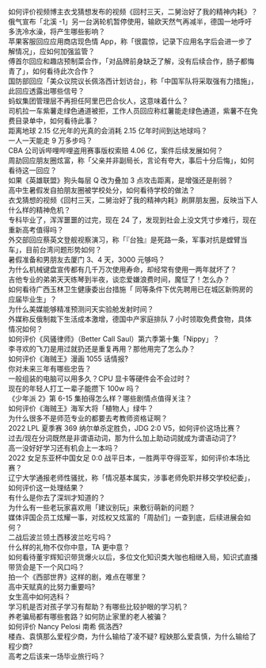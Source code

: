 如何评价视频博主衣戈猜想发布的视频《回村三天，二舅治好了我的精神内耗》？  
俄气宣布「北溪 -1」另一台涡轮机暂停使用，输欧天然气再减半，德国一地呼吁多洗冷水澡，将产生哪些影响？  
苹果客服回应应用商店现色情 App，称「很震惊，记录下应用名字后会进一步了解情况」，应如何加强监管？  
傅首尔回应和趣店预制菜合作，「对品牌前身缺乏了解，没有后续合作，肠子都悔青了」，如何看待此次合作？  
国防部回应「美众议院议长佩洛西计划访台」，称「中国军队将采取强有力措施」，此回应透露出哪些信号？  
蚂蚁集团管理层不再担任阿里巴巴合伙人，这意味着什么？  
司机拉一车紫薯走绿色通道被拒，工作人员回应称红薯能走绿色通道，紫薯不在免费目录单中，如何看待此事？  
距离地球 2.15 亿光年的光真的会消耗 2.15 亿年时间到达地球吗？  
一人一天能走 9 万多步吗？  
CBA 公司诉哔哩哔哩盗用赛事版权索赔 4.06 亿，案件后续发展如何？  
周劼回应朋友圈炫富，称「父亲并非副局长，言论有夸大，事后十分后悔」，如何看待这一回应？  
如果《英雄联盟》狗头每层 Q 改为叠加 3 点攻击距离，是增强还是削弱？  
高中生暑假发自拍朋友圈被学校处分，如何看待学校的做法？  
衣戈猜想的视频《回村三天，二舅治好了我的精神内耗》刷屏朋友圈，反映当下人什么样的精神危机？  
专科毕业了，浑浑噩噩的过完，现在 24 了，发现到社会上没文凭寸步难行，现在重新高考值得吗？  
外交部回应蔡英文登舰视察演习，称「『台独』是死路一条，军事对抗是螳臂当车」，目前台湾问题形势如何？  
暑假准备和男朋友去厦门 3、4 天，3000 元够吗？  
为什么机械键盘宣传都有几千万次使用寿命，却经常有使用一两年就坏了？  
吉他专业的弟弟天天练琴到半夜，谈恋爱嫌浪费时间，魔怔了！怎么办？  
如何看待广西玉林卫生健康委出台措施「 同等条件下优先聘用已在城区新购房的应届毕业生」？  
为什么美媒能够精准预测问天实验舱发射时间？  
外媒称反俄制裁下生活成本激增，德国中产家庭排队 7 小时领取免费食物，具体情况如何？  
如何评价《风骚律师》（Better Call Saul）第六季第十集「Nippy」？  
李寻欢的飞刀是用过就扔还是重复再用？那他用完了怎么办？  
如何评价《海贼王》漫画 1055 话情报?  
你对未来三年有哪些忠告？  
一般组装的电脑可以用多久？CPU 显卡等硬件会不会过时？  
现在的年轻人打工一辈子能攒下 100w 吗？  
《少年派 2》第 6-15 集拍得怎么样？哪些剧情点值得关注？  
如何评价《海贼王》海军大将「植物人」绿牛？  
为什么很多不是师范专业的都要去考教师资格证啊？  
2022 LPL 夏季赛 369 纳尔单杀定胜负，JDG 2:0 V5，如何评价这场比赛？  
过去/现在分词既然是非谓语动词，那为什么加上助动词就成为谓语动词了?  
高一没好好学习还有机会上一本吗？  
2022 女足东亚杯中国女足 0:0 战平日本，一胜两平夺得亚军，如何评价本场比赛？  
辽宁大学通报老师性骚扰，称「情况基本属实，涉事老师免职并移交学校纪委」，如何评价这一处理结果？  
有什么是你去了深圳才知道的？  
为什么有一些老玩家喜欢用「建议别玩」来敷衍萌新的问题？  
媒体评国企员工炫耀一事，对炫权又炫富的「周劼们」一查到底，后续进展会如何？  
二战后波兰领土西移波兰吃亏吗？  
什么样的礼物不仅你中意，TA 更中意？  
如何看待董宇辉知识带货爆火以后，多位文化知识类大咖也相继入局，知识式直播带货会是下一个风口吗？  
拍一个《西部世界》这样的剧，难点在哪里？  
高中天赋真的比努力重要吗?  
女生高中如何选科？  
学习机是否对孩子学习有帮助？有哪些比较护眼的学习机？  
养老骗局都有哪些套路？如何防止家里的老人被骗？  
如何评价 Nancy Pelosi 南希 佩洛西?  
楼垚、袁慎那么爱程少商，为什么输给了凌不疑? 程姎那么爱袁慎，为什么输给了程少商?  
高考之后该来一场毕业旅行吗？  
